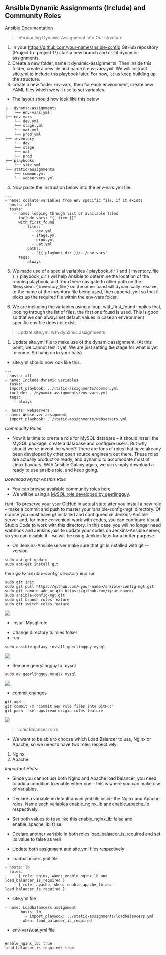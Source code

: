 ##  Ansible Dynamic Assignments (Include) and Community Roles

[Ansible Documentation](https://docs.ansible.com/)

> Introducing Dynamic Assignment Into Our structure
1. In your https://github.com/your-name/ansible-config GitHub repository (Project fro project 12) start a new branch and call it dynamic-assignments.
2. Create a new folder, name it dynamic-assignments. Then inside this folder, create a new file and name it env-vars.yml. We will instruct site.yml to include this playbook later. For now, let us keep building up the structure.
3. create a new folder env-vars, then for each environment, create new YAML files which we will use to set variables.
* The layout should now look like this below
```
├── dynamic-assignments
│   └── env-vars.yml
├── env-vars
    └── dev.yml
    └── stage.yml
    └── uat.yml
    └── prod.yml
├── inventory
    └── dev
    └── stage
    └── uat
    └── prod
├── playbooks
    └── site.yml
└── static-assignments
    └── common.yml
    └── webservers.yml
```
4. Now paste the instruction below into the env-vars.yml file.
```
---
- name: collate variables from env specific file, if it exists
  hosts: all
  tasks:
    - name: looping through list of available files
      include_vars: "{{ item }}"
      with_first_found:
        - files:
            - dev.yml
            - stage.yml
            - prod.yml
            - uat.yml
          paths:
            - "{{ playbook_dir }}/../env-vars"
      tags:
        - always
```
5. We made use of a special variables { playbook_dir } and { inventory_file }. { playbook_dir } will help Ansible to determine the location of the running playbook, and from there navigate to other path on the filesystem. { inventory_file } on the other hand will dynamically resolve to the name of the inventory file being used, then append .yml so that it picks up the required file within the env-vars folder.

6. We are including the variables using a loop. with_first_found implies that, looping through the list of files, the first one found is used. This is good so that we can always set default values in case an environment specific env file does not exist.

> Update site.yml with dynamic assignments
1. Update site.yml file to make use of the dynamic assignment. (At this point, we cannot test it yet. We are just setting the stage for what is yet to come. So hang on to your hats)
* site.yml should now look like this.

```
---
- hosts: all
- name: Include dynamic variables 
  tasks:
  import_playbook: ../static-assignments/common.yml 
  include: ../dynamic-assignments/env-vars.yml
  tags:
    - always

-  hosts: webservers
- name: Webserver assignment
  import_playbook: ../static-assignments/webservers.yml
```

_Community Roles_
- Now it is time to create a role for MySQL database – it should install the MySQL package, create a database and configure users. But why should we re-invent the wheel? There are tons of roles that have already been developed by other open source engineers out there. These roles are actually production ready, and dynamic to accomodate most of Linux flavours. With Ansible Galaxy again, we can simply download a ready to use ansible role, and keep going.

_Download Mysql Ansible Role_
- You can browse available community roles [here](https://galaxy.ansible.com/home)
- We will be using a [MySQL role developed by geerlingguy](https://galaxy.ansible.com/geerlingguy/mysql).

_Hint_: To preserve your your GitHub in actual state after you install a new role – make a commit and push to master your ‘ansible-config-mgt’ directory. Of course you must have git installed and configured on Jenkins-Ansible server and, for more convenient work with codes, you can configure Visual Studio Code to work with this directory. In this case, you will no longer need webhook and Jenkins jobs to update your codes on Jenkins-Ansible server, so you can disable it – we will be using Jenkins later for a better purpose.

- On Jenkins-Ansible server make sure that git is installed with git --version
 ```
 sudo apt-get update
 sudo apt-get install git
 ```


then go to ‘ansible-config’ directory and run
```
sudo git init
sudo git pull https://github.com/<your-name>/ansible-config-mgt.git
sudo git remote add origin https://github.com/<your-name>/
sudo ansible-config-mgt.git
sudo git branch roles-feature
sudo git switch roles-feature
```

![](images/project13/1-git-pull.png)

- Install Mysql role
* Change directory to roles folser
* run
```
sudo ansible-galaxy install geerlingguy.mysql
```

![](images/project13/2-install-ansible-galaxy.png)


* Remane geerylingguy to mysql
```
sudo mv geerlingguy.mysql/ mysql
```
![](images/project13/3-rename-geerlinggut-to-mysql.png)

* commit changes
```
git add .
git commit -m "Commit new role files into GitHub"
git push --set-upstream origin roles-feature
```

![](images/project13/4-add-git-add.png)

> Load Balancer roles
- We want to be able to choose which Load Balancer to use, Nginx or Apache, so we need to have two roles respectively:

1. Nginx
2. Apache

_Important Hints:_
- Since you cannot use both Nginx and Apache load balancer, you need to add a condition to enable either one – this is where you can make use of variables.

- Declare a variable in defaults/main.yml file inside the Nginx and Apache roles. Name each variables enable_nginx_lb and enable_apache_lb respectively.

- Set both values to false like this enable_nginx_lb: false and enable_apache_lb: false.

- Declare another variable in both roles load_balancer_is_required and set its value to false as well

- Update both assignment and site.yml files respectively
* loadbalancers.yml file

```
- hosts: lb
  roles:
    - { role: nginx, when: enable_nginx_lb and load_balancer_is_required }
    - { role: apache, when: enable_apache_lb and load_balancer_is_required }
```

* site.yml file

```
- name: Loadbalancers assignment
       hosts: lb
         - import_playbook: ../static-assignments/loadbalancers.yml
        when: load_balancer_is_required
```

* env-vars\uat.yml file 

```

enable_nginx_lb: true
load_balancer_is_required: true

```
